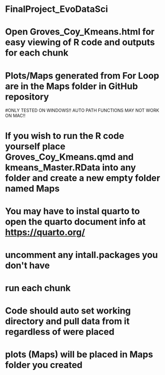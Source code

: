# FinalProject_EvoDataSci

# Open Groves_Coy_Kmeans.html for easy viewing of R code and outputs for each chunk
# Plots/Maps generated from For Loop are in the Maps folder in GitHub repository

#ONLY TESTED ON WINDOWS!! AUTO PATH FUNCTIONS MAY NOT WORK ON MAC!!

# If you wish to run the R code yourself place Groves_Coy_Kmeans.qmd and kmeans_Master.RData into any folder and create a new empty folder named Maps
# You may have to instal quarto to open the quarto document info at https://quarto.org/
# uncomment any intall.packages you don't have
# run each chunk
# Code should auto set working directory and pull data from it regardless of were placed
# plots (Maps) will be placed in Maps folder you created 
